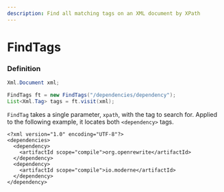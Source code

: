 ```yaml
---
description: Find all matching tags on an XML document by XPath
---
```


# FindTags

### Definition

```java
Xml.Document xml;

FindTags ft = new FindTags("/dependencies/dependency");
List<Xml.Tag> tags = ft.visit(xml);
```

`FindTag` takes a single parameter, `xpath`, with the tag to search for. Applied to the following example, it locates both `<dependency>` tags.

```markup
<?xml version="1.0" encoding="UTF-8"?>
<dependencies>
  <dependency>
    <artifactId scope="compile">org.openrewrite</artifactId>
  </dependency>
  <dependency>
    <artifactId scope="compile">io.moderne</artifactId>
  </dependency>
</dependency>
```

